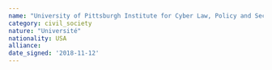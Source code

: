 ```yaml
---
name: "University of Pittsburgh Institute for Cyber Law, Policy and Security (Pitt Cyber)"
category: civil_society
nature: "Université"
nationality: USA
alliance: 
date_signed: '2018-11-12'
---
```

    